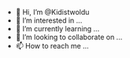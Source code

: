 - 👋 Hi, I’m @Kidistwoldu
- 👀 I’m interested in ...
- 🌱 I’m currently learning ...
- 💞️ I’m looking to collaborate on ...
- 📫 How to reach me ...

<!---
Kidistwoldu/Kidistwoldu is a ✨ special ✨ repository because its `README.md` (this file) appears on your GitHub profile.
You can click the Preview link to take a look at your changes.
--->
